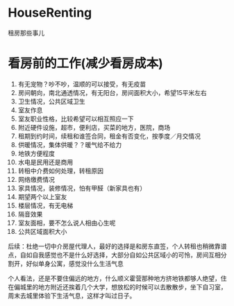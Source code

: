 # HouseRenting
租房那些事儿

# 看房前的工作(减少看房成本)
1. 有无宠物？吵不吵，温顺的可以接受，有无疫苗
2. 房间朝向，南北通透情况，有无阳台，房间面积大小，希望15平米左右
3. 卫生情况，公共区域卫生
4. 室友作息
5. 室友职业性格，比较希望可以相互照应一下
6. 附近硬件设施，超市，便利店，买菜的地方，医院，商场
7. 租期到约时间，续租和谁签合同，租金有否变化，按季度／月交情况
8. 供暖情况，集体供暖？？暖气给不给力
9. 地铁方便程度
10. 水电是民用还是商用
11. 转租中介费如何处理，转租原因
12. 网络缴费情况
13. 家具情况，装修情况，怕有甲醛（新家具也有）
14. 期望两个以上室友
15. 楼层情况，有无电梯
16. 隔音效果
17. 室友面相，要不怎么说人相由心生呢
18. 公共区域面积大小


后续：杜绝一切中介房屋代理人，最好的选择是和房东直签，个人转租也稍微靠谱点，自如自我感觉也不是什么好选择，大部分自如公共区域小的可怜，房间互相分割开，好似单身公寓，感觉没什么生活气息


个人看法，还是不要住偏远的地方，什么顺义霍营那种地方挤地铁都够人绝望，住在偏城里的地方附近还挨着几个大学，想放松的时候可以去散散步，坐下自习室，周末去城里体验下生活气息，这样才叫过日子。
